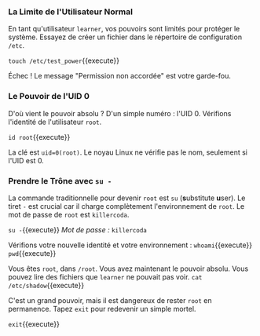 ### La Limite de l'Utilisateur Normal
En tant qu'utilisateur `learner`, vos pouvoirs sont limités pour protéger le système. Essayez de créer un fichier dans le répertoire de configuration `/etc`.

`touch /etc/test_power`{{execute}}

Échec ! Le message "Permission non accordée" est votre garde-fou.

### Le Pouvoir de l'UID 0
D'où vient le pouvoir absolu ? D'un simple numéro : l'UID 0. Vérifions l'identité de l'utilisateur `root`.

`id root`{{execute}}

La clé est `uid=0(root)`. Le noyau Linux ne vérifie pas le nom, seulement si l'UID est 0.

### Prendre le Trône avec `su -`
La commande traditionnelle pour devenir `root` est `su` (**s**ubstitute **u**ser). Le tiret `-` est crucial car il charge complètement l'environnement de `root`. Le mot de passe de `root` est `killercoda`.

`su -`{{execute}}
*Mot de passe :* `killercoda`

Vérifions votre nouvelle identité et votre environnement :
`whoami`{{execute}}
`pwd`{{execute}}

Vous êtes `root`, dans `/root`. Vous avez maintenant le pouvoir absolu. Vous pouvez lire des fichiers que `learner` ne pouvait pas voir.
`cat /etc/shadow`{{execute}}

C'est un grand pouvoir, mais il est dangereux de rester `root` en permanence. Tapez `exit` pour redevenir un simple mortel.

`exit`{{execute}}